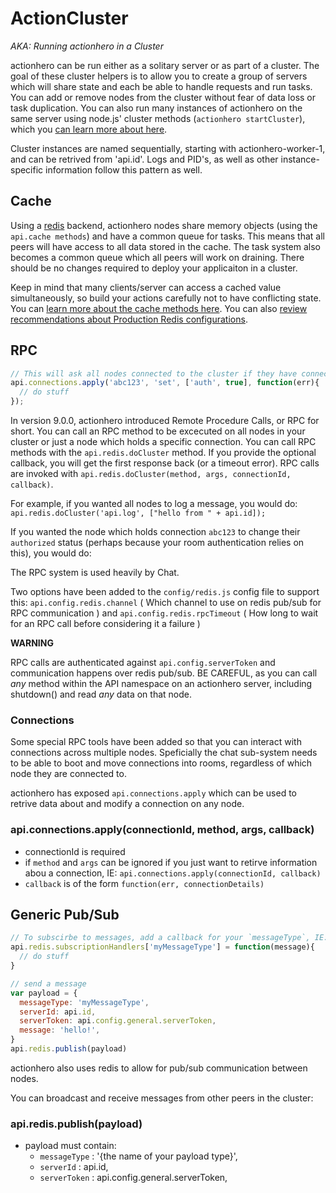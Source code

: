 
# ActionCluster
*AKA: Running actionhero in a Cluster*

actionhero can be run either as a solitary server or as part of a cluster.  The goal of these cluster helpers is to allow you to create a group of servers which will share state and each be able to handle requests and run tasks.  You can add or remove nodes from the cluster without fear of data loss or task duplication.  You can also run many instances of actionhero on the same server using node.js' cluster methods (`actionhero startCluster`), which you [can learn more about here](/docs#production-notes).

Cluster instances are named sequentially, starting with actionhero-worker-1, and can be retrived from 'api.id'. Logs and PID's, as well as other instance-specific information follow this pattern as well.

## Cache

Using a [redis](http://redis.io/) backend, actionhero nodes share memory objects (using the `api.cache methods`) and have a common queue for tasks. This means that all peers will have access to all data stored in the cache.  The task system also becomes a common queue which all peers will work on draining.  There should be no changes required to deploy your applicaiton in a cluster.  

Keep in mind that many clients/server can access a cached value simultaneously, so build your actions carefully not to have conflicting state.  You can [learn more about the cache methods here](/docs#general-cache-notes).  You can also [review recommendations about Production Redis configurations](/docs#redis-configurations).

## RPC

```javascript
// This will ask all nodes connected to the cluster if they have connection #`abc123` and if they do, run `connection.set('auth', true) on it`
api.connections.apply('abc123', 'set', ['auth', true], function(err){
  // do stuff
});
```

In version 9.0.0, actionhero introduced Remote Procedure Calls, or RPC for short.  You can call an RPC method to be excecuted on all nodes in your cluster or just a node which holds a specific connection.  You can call RPC methods with the `api.redis.doCluster` method.  If you provide the optional callback, you will get the first response back (or a timeout error).  RPC calls are invoked with `api.redis.doCluster(method, args, connectionId, callback)`.

For example, if you wanted all nodes to log a message, you would do: `api.redis.doCluster('api.log', ["hello from " + api.id]);`

If you wanted the node which holds connection `abc123` to change their `authorized` status (perhaps because your room authentication relies on this), you would do:

The RPC system is used heavily by Chat.

Two options have been added to the `config/redis.js` config file to support this: `api.config.redis.channel` ( Which channel to use on redis pub/sub for RPC communication ) and `api.config.redis.rpcTimeout` ( How long to wait for an RPC call before considering it a failure )

**WARNING**

RPC calls are authenticated against `api.config.serverToken` and communication happens over redis pub/sub. BE CAREFUL, as you can call *any* method within the API namespace on an actionhero server, including shutdown() and read *any* data on that node.

### Connections

Some special RPC tools have been added so that you can interact with connections across multiple nodes.  Speficially the chat sub-system needs to be able to boot and move connections into rooms, regardless of which node they are connected to.

actionhero has exposed `api.connections.apply` which can be used to retrive data about and modify a connection on any node.

### api.connections.apply(connectionId, method, args, callback)
- connectionId is required
- if `method` and `args` can be ignored if you just want to retirve information abou a connection, IE: `api.connections.apply(connectionId, callback)`
- `callback` is of the form `function(err, connectionDetails)`

## Generic Pub/Sub

```javascript
// To subscirbe to messages, add a callback for your `messageType`, IE:
api.redis.subscriptionHandlers['myMessageType'] = function(message){
  // do stuff
}

// send a message
var payload = {
  messageType: 'myMessageType',
  serverId: api.id,
  serverToken: api.config.general.serverToken,
  message: 'hello!',
}
api.redis.publish(payload)
```

actionhero also uses redis to allow for pub/sub communication between nodes.  

You can broadcast and receive messages from other peers in the cluster:

### api.redis.publish(payload)
- payload must contain:
  - `messageType`  : '{the name of your payload type}',
  - `serverId`     : api.id,
  - `serverToken`  : api.config.general.serverToken,
